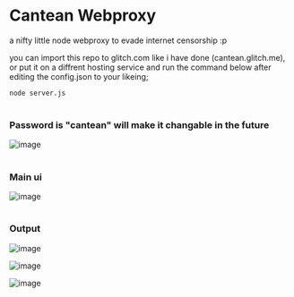 # Cantean Webproxy
a nifty little node webproxy to evade internet censorship :p

you can import this repo to glitch.com like i have done (cantean.glitch.me), or put it on a diffrent hosting service and run the command below after editing the config.json to your likeing;
```bash
node server.js
```
#
### Password is "cantean" will make it changable in the future
![image](https://user-images.githubusercontent.com/66269103/212350943-0d197e7b-7989-4a2a-82a3-746d7729cd23.png)
#
### Main ui
![image](https://user-images.githubusercontent.com/66269103/212351295-bd36ff8a-7485-4ae8-bc40-11267b553eff.png)
#
### Output
![image](https://user-images.githubusercontent.com/66269103/212351464-3ae9bc98-a88d-42c6-9297-810e9bb40b14.png)

![image](https://user-images.githubusercontent.com/66269103/212351675-2812d64e-b40a-4275-9f27-5ada9fb9c54d.png)

![image](https://user-images.githubusercontent.com/66269103/212352072-c627ea07-8414-40d0-92cc-1703e19e1998.png)
#

